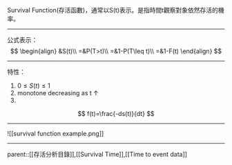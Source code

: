 Survival Function(存活函數)，通常以S(t)表示。是指時間t觀察對象依然存活的機率。
- - -
公式表示：
$$
\begin{align}
&S(t)\\
=&P(T>t)\\
=&1-P(T\leq t)\\
=&1-F(t)
\end{align}
$$
- - -
特性：
1. $0\leq S(t)\leq 1$
2. monotone decreasing as t $\uparrow$
3. 
$$
f(t)=\frac{-ds(t)}{dt}
$$
- - -
![[survival function example.png]]
- - -
parent::[[存活分析目錄]],[[Survival Time]],[[Time to event data]]
